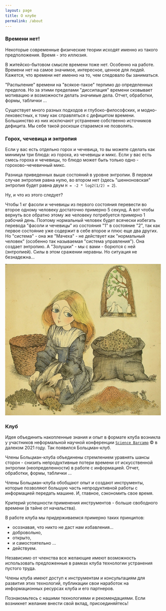 ```yaml
---
layout: page
title: О клубе
permalink: /about
---
```



### Времени нет!

Некоторые современные физические теории исходят именно из такого предположения. Время - это иллюзия.

В житейско-бытовом смысле времени тоже нет. Особенно на работе. Времени нет на самое значимое, интересное, ценное для людей. Кажется, что времени нет именно на то, чем следовало бы заниматься.

"Распыление" времени на "всякое-такое" терпимо до определенных пределов. Но за этими пределами "диссипация" времени сковывает мотивацию и возможности делать значимые дела.  Отчет, обработки, формы, таблички ...

Существует много разных подходов и глубоко-философских, и модно-лековестных, к тому как справляться с дефицитом времени. Большинство из них исключают устранение собственно источников дефицита. Мы себе такой роскоши стараемся не позволять.

### Горох, чечевица и энтропия

Если у вас есть отдельно горох и чечевица, то вы можете сделать как минимум три блюда: из гороха, из чечевицы и микс. Если у вас есть смесь гороха и чечевицы, то блюдо может быть только одно - горохово-чечевичный микс.

Разница приведенных выше состояний в уровне энтропии. В первом случае энтропия равна нулю, во втором нет (здесь "шенноновская" энтропия будет равна двум `H = -2 * log2(1/2) = 2`).

Ну, и что из этого следует?

Чтобы 1 кг фасоли и чечевицы из первого состояния перевести во второе  одному человеку достаточно примерно 5 секунд. А вот чтобы вернуть все обратно этому же человеку потребуется примерно 1 рабочий день. Поэтому нормальный человек будет всячески избегать перевода "фасоли и чечевицы" из состояния "1" в состояние "2", так как первое состояние уже содержит в себе второе и плюс еще два других. Но "система" - она же "Мачеха" - не действует как "нормальный человек" (особенно так называемая "система управления"). Она  создает энтропию. А "Золушки" - мы с вами - борются с ней (энтропией). Силы в этом сражении неравны. Но ситуация не безнадежна...

![Сказочная энтропия](../assets/img/золушка-1.jpg)

### Клуб

Идея объединить накопленные знания и опыт в формате клуба возникла у участников неформальной научной конференции [`Science Barcamp`](https://science-barcamp.ru/topic_2) &copy; в далеком 2021 году. Так появился Больцман-клуб.

Члены Больцман-клуба объединены стремлением уравнять шансы сторон - снизить непродуктивные потери времени от искусственной энтропии (неопределенности) в работе с информацией. Отчет, обработки, формы, таблички ...

Члены Больцман-клуба обобщают опыт и создают инструменты, которые позволяют большую часть непродуктивной работы с информацией передать машине. И, главное, сэкономить свое время.

Критерий успешности применения инструментов - больше свободного времени (в тайне от начальства).

В работе клуба мы придерживаемся примерно таких принципов:

- осознавая, что никто не даст нам избавления...
- добровольно,
- открыто,
- и самостоятельно ...
- действуем.

Независимо от членства все желающие имеют возможность использовать предложенные в рамках клуба технологии устранения пустого труда.

Члены клуба имеют доступ к инструментам и консультациям для развития этих технологий, публикации свои наработок на информационных ресурсах клуба и его партнеров.

Познакомьтесь с нашими технологиями и рекомендациями. Если возникнет желание внести свой вклад, присоединяйтесь!
